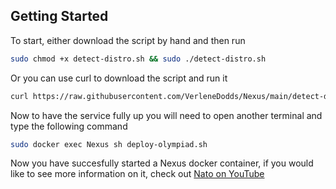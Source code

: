 ## Getting Started

To start, either download the script by hand and then run

```bash
sudo chmod +x detect-distro.sh && sudo ./detect-distro.sh
```

Or you can use curl to download the script and run it

```bash
curl https://raw.githubusercontent.com/VerleneDodds/Nexus/main/detect-distro.sh >> detect-distro.sh && sudo chmod +x detect-distro.sh && sudo ./detect-distro.sh
```

Now to have the service fully up you will need to open another terminal and type the following command

```bash
sudo docker exec Nexus sh deploy-olympiad.sh
```

Now you have succesfully started a Nexus docker container, if you would like to see more information on it, check out [Nato on YouTube](https://www.youtube.com/c/NatoasCode) 
